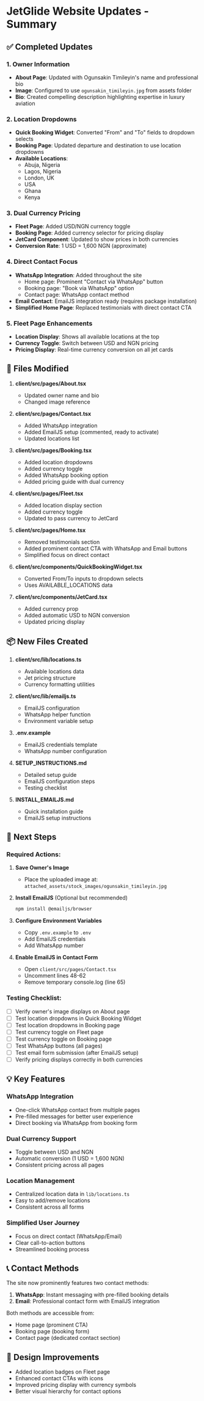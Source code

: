 # JetGlide Website Updates - Summary

## ✅ Completed Updates

### 1. Owner Information
- **About Page**: Updated with Ogunsakin Timileyin's name and professional bio
- **Image**: Configured to use `ogunsakin_timileyin.jpg` from assets folder
- **Bio**: Created compelling description highlighting expertise in luxury aviation

### 2. Location Dropdowns
- **Quick Booking Widget**: Converted "From" and "To" fields to dropdown selects
- **Booking Page**: Updated departure and destination to use location dropdowns
- **Available Locations**:
  - Abuja, Nigeria
  - Lagos, Nigeria
  - London, UK
  - USA
  - Ghana
  - Kenya

### 3. Dual Currency Pricing
- **Fleet Page**: Added USD/NGN currency toggle
- **Booking Page**: Added currency selector for pricing display
- **JetCard Component**: Updated to show prices in both currencies
- **Conversion Rate**: 1 USD = 1,600 NGN (approximate)

### 4. Direct Contact Focus
- **WhatsApp Integration**: Added throughout the site
  - Home page: Prominent "Contact via WhatsApp" button
  - Booking page: "Book via WhatsApp" option
  - Contact page: WhatsApp contact method
- **Email Contact**: EmailJS integration ready (requires package installation)
- **Simplified Home Page**: Replaced testimonials with direct contact CTA

### 5. Fleet Page Enhancements
- **Location Display**: Shows all available locations at the top
- **Currency Toggle**: Switch between USD and NGN pricing
- **Pricing Display**: Real-time currency conversion on all jet cards

## 📁 Files Modified

1. **client/src/pages/About.tsx**
   - Updated owner name and bio
   - Changed image reference

2. **client/src/pages/Contact.tsx**
   - Added WhatsApp integration
   - Added EmailJS setup (commented, ready to activate)
   - Updated locations list

3. **client/src/pages/Booking.tsx**
   - Added location dropdowns
   - Added currency toggle
   - Added WhatsApp booking option
   - Added pricing guide with dual currency

4. **client/src/pages/Fleet.tsx**
   - Added location display section
   - Added currency toggle
   - Updated to pass currency to JetCard

5. **client/src/pages/Home.tsx**
   - Removed testimonials section
   - Added prominent contact CTA with WhatsApp and Email buttons
   - Simplified focus on direct contact

6. **client/src/components/QuickBookingWidget.tsx**
   - Converted From/To inputs to dropdown selects
   - Uses AVAILABLE_LOCATIONS data

7. **client/src/components/JetCard.tsx**
   - Added currency prop
   - Added automatic USD to NGN conversion
   - Updated pricing display

## 📦 New Files Created

1. **client/src/lib/locations.ts**
   - Available locations data
   - Jet pricing structure
   - Currency formatting utilities

2. **client/src/lib/emailjs.ts**
   - EmailJS configuration
   - WhatsApp helper function
   - Environment variable setup

3. **.env.example**
   - EmailJS credentials template
   - WhatsApp number configuration

4. **SETUP_INSTRUCTIONS.md**
   - Detailed setup guide
   - EmailJS configuration steps
   - Testing checklist

5. **INSTALL_EMAILJS.md**
   - Quick installation guide
   - EmailJS setup instructions

## 🚀 Next Steps

### Required Actions:

1. **Save Owner's Image**
   - Place the uploaded image at: `attached_assets/stock_images/ogunsakin_timileyin.jpg`

2. **Install EmailJS** (Optional but recommended)
   ```bash
   npm install @emailjs/browser
   ```

3. **Configure Environment Variables**
   - Copy `.env.example` to `.env`
   - Add EmailJS credentials
   - Add WhatsApp number

4. **Enable EmailJS in Contact Form**
   - Open `client/src/pages/Contact.tsx`
   - Uncomment lines 48-62
   - Remove temporary console.log (line 65)

### Testing Checklist:

- [ ] Verify owner's image displays on About page
- [ ] Test location dropdowns in Quick Booking Widget
- [ ] Test location dropdowns in Booking page
- [ ] Test currency toggle on Fleet page
- [ ] Test currency toggle on Booking page
- [ ] Test WhatsApp buttons (all pages)
- [ ] Test email form submission (after EmailJS setup)
- [ ] Verify pricing displays correctly in both currencies

## 💡 Key Features

### WhatsApp Integration
- One-click WhatsApp contact from multiple pages
- Pre-filled messages for better user experience
- Direct booking via WhatsApp from booking form

### Dual Currency Support
- Toggle between USD and NGN
- Automatic conversion (1 USD = 1,600 NGN)
- Consistent pricing across all pages

### Location Management
- Centralized location data in `lib/locations.ts`
- Easy to add/remove locations
- Consistent across all forms

### Simplified User Journey
- Focus on direct contact (WhatsApp/Email)
- Clear call-to-action buttons
- Streamlined booking process

## 📞 Contact Methods

The site now prominently features two contact methods:

1. **WhatsApp**: Instant messaging with pre-filled booking details
2. **Email**: Professional contact form with EmailJS integration

Both methods are accessible from:
- Home page (prominent CTA)
- Booking page (booking form)
- Contact page (dedicated contact section)

## 🎨 Design Improvements

- Added location badges on Fleet page
- Enhanced contact CTAs with icons
- Improved pricing display with currency symbols
- Better visual hierarchy for contact options
